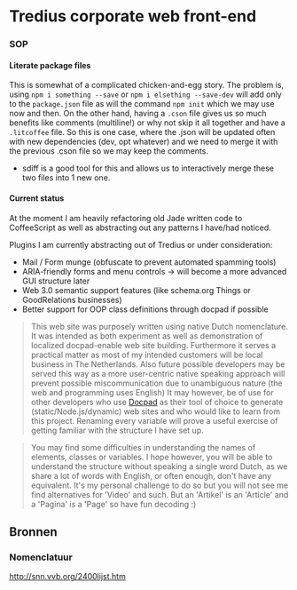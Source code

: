 Tredius corporate web front-end
===============================

### SOP

#### Literate package files

This is somewhat of a complicated chicken-and-egg story. The problem is, using
`npm i something --save` or `npm i elsething --save-dev` will add only to the
`package.json` file as will the command `npm init` which we may use now and
then. On the other hand, having a `.cson` file gives us so much benefits like
comments (multiline!) or why not skip it all together and have a `.litcoffee`
file. So this is one case, where the .json will be updated often with new
dependencies (dev, opt whatever) and we need to merge it with the previous
.cson file so we may keep the comments.

* sdiff is a good tool for this and allows us to interactively merge these
two files into 1 new one.

#### Current status

At the moment I am heavily refactoring old Jade written code to
CoffeeScript as well as abstracting out any patterns I have/had noticed.

Plugins I am currently abstracting out of Tredius or under consideration:

* Mail / Form munge (obfuscate to prevent automated spamming tools)
* ARIA-friendly forms and menu controls -> will become a more advanced GUI structure later
* Web 3.0 semantic support features (like schema.org Things or GoodRelations businesses)
* Better support for OOP class definitions through docpad if possible

> This web site was purposely written using native Dutch nomenclature.
It was intended as both experiment as well as demonstration of localized
docpad-enable web site building. Furthermore it serves a practical
matter as most of my intended customers will be local business in The
Netherlands. Also future possible developers may be served this way as a
more user-centric native speaking approach will prevent possible
miscommunication due to unambiguous nature (the web and programming uses
English) It may however, be of use for other developers who use
[Docpad][dp] as their tool of choice to generate
(static/Node.js/dynamic) web sites and who would like to learn from this
project. Renaming every variable will prove a useful exercise of getting
familiar with the structure I have set up.

> You may find some difficulties in understanding the names of elements,
classes or variables. I hope however, you will be able to understand the
structure without speaking a single word Dutch, as we share a lot of
words with English, or often enough, don't have any equivalent. It's my
personal challenge to do so but you will not see me find alternatives
for 'Video' and such. But an 'Artikel' is an 'Article' and a 'Pagina' is
a 'Page' so have fun decoding :)

[dp]: <http://docpad.org/>

Bronnen
-------

### Nomenclatuur
http://snn.vvb.org/2400lijst.htm
